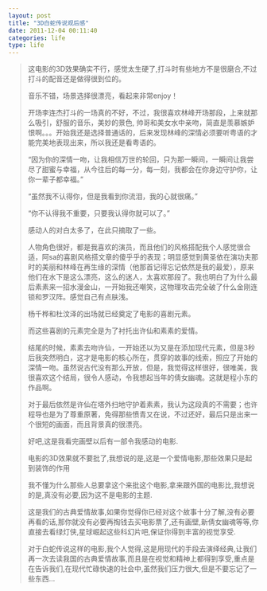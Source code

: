 ```yaml
---
layout: post
title: "3D白蛇传说观后感"
date: 2011-12-04 00:11:40
categories: life
type: life
---
```


>这电影的3D效果确实不行，感觉太生硬了,打斗时有些地方不是很磨合,不过打斗的配音还是做得很到位的。
>
>音乐不错，场景选择很漂亮，看起来非常enjoy！
>
>开场李连杰打斗的一场真的不好，不过，我很喜欢林峰开场那段，上来就那么吸引，舒服的音乐，美妙的景色, 帅哥和美女水中亲吻，简直是羡慕嫉妒恨啊。。。开始我还是选择普通话的，后来发现林峰的深情必须要听粤语的才能完美地表现出来，所以我还是看粤语的。
>
>“因为你的深情一吻，让我相信万世的轮回，只为那一瞬间，一瞬间让我尝尽了甜蜜与幸福，从今往后的每一分，每一刻，我都会在你身边守护你，让你一辈子都幸福。”
>
>“虽然我不认得你，但是我看到你流泪，我的心就很痛。”
>
>“你不认得我不重要，只要我认得你就可以了。”
>
>感动人的对白太多了，在此只摘取了一些。
>
>人物角色很好，都是我喜欢的演员，而且他们的风格搭配我个人感觉很合适，阿sa的喜剧风格搭文章的傻乎乎的表现；明显感觉到黄圣依在演功夫那时的美丽和林峰在再生缘的深情（他那首记得忘记依然是我的最爱），原来他们在水下是这么漂亮，这么的迷人，太喜欢那段了。我也明白了为什么最后素素来一招水漫金山，一开始我还嘲笑，这物理攻击完全破了什么金刚连锁和罗汉阵。感觉自己有点肤浅。
>
>杨千桦和杜汶泽的出场就已经奠定了电影的喜剧元素。
>
>而这些喜剧的元素完全是为了衬托出许仙和素素的爱情。
>
>结尾的时候，素素去吻许仙，一开始还以为又是在添加现代元素，但是3秒后我突然明白，这才是电影的核心所在，贯穿的故事的线索，照应了开始的深情一吻。虽然说古代没有那么开放，但是，我觉得这样很好，很唯美，我很喜欢这个结局，很令人感动，令我想起当年的倩女幽魂。这就是程小东的作品啊。
>
>对于最后依然是许仙在塔外扫地守护着素素，我认为这段真的不需要；也许程导也是为了尊重原著，免得那些愤青又在说，不过还好，最后只是出来一个很短的画面，而且背景真的很漂亮。
>
>好吧,这是我看完画壁以后有一部令我感动的电影.
>
>电影的3D效果就不要批了,我想说的是,这是一个爱情电影,那些效果只是起到装饰的作用
>
>我不懂为什么那些人总要拿这个来批这个电影,拿来跟外国的电影比,我想说的是,真没有必要,因为这不是电影的主题.
>
>这是我们的古典爱情故事,如果你觉得你已经对这个故事十分了解,没有必要再看的话,那你就没有必要再掏钱去买电影票了,还有画壁,新倩女幽魂等等,你直接去看绿灯侠,星球崛起这些科幻片吧,保证你得到丰富的视觉享受.
>
>对于白蛇传说这样的电影,我个人觉得,这是用现代的手段去演绎经典,让我们再一次去读我国的古典爱情故事,而且是在视觉和精神上都得到享受,重点是在告诉我们,在现代忙碌快速的社会中,虽然我们压力很大,但是不要忘记了一些东西…
